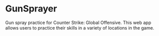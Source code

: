 # GunSprayer
Gun spray practice for Counter Strike: Global Offensive. This web app allows users to practice their skills in a 
variety of locations in the game.
